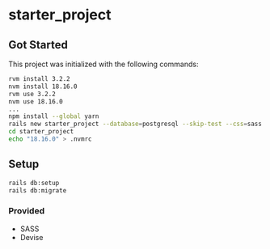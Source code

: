 # starter_project

## Got Started

This project was initialized with the following commands:

```bash
rvm install 3.2.2
nvm install 18.16.0
rvm use 3.2.2
nvm use 18.16.0
...
npm install --global yarn
rails new starter_project --database=postgresql --skip-test --css=sass --javascript=importmap
cd starter_project
echo "18.16.0" > .nvmrc
```

## Setup

```bash
rails db:setup
rails db:migrate
```


### Provided

* SASS
* Devise

